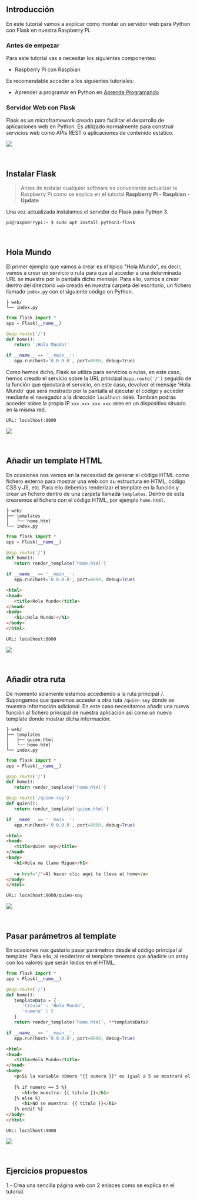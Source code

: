 ## Introducción

En este tutorial vamos a explicar cómo montar un servidor web para Python con Flask en nuestra Raspberry Pi.

### Antes de empezar

Para este tutorial vas a necesitar los siguientes componentes:

- Raspberry Pi con Raspbian

Es recomendable acceder a los siguientes tutoriales:

- Aprender a programar en Python en <a target="_blank" href="https://www.aprendeprogramando.es/cursos-online/python">Aprende Programando</a>

### Servidor Web con Flask

Flask es un microframework creado para facilitar el desarrollo de aplicaciones web en Python. Es utilizado normalmente para construir servicios web como APIs REST o aplicaciones de contenido estático.

![](img/flask.jpg)



<br />



## Instalar Flask

> Antes de instalar cualquier software es conveniente actualizar la Raspberry Pi como se explica en el tutorial **Raspberry Pi - Raspbian - Update**

Una vez actualizada instalamos el servidor de Flask para Python 3.

```sh
pi@raspberrypi:~ $ sudo apt install python3-flask
```



<br />



## Hola Mundo

El primer ejemplo que vamos a crear es el típico "Hola Mundo", es decir, vamos a crear un servicio o ruta para que al acceder a una determinada URL se muestre por la pantalla dicho mensaje. Para ello, vamos a crear dentro del directorio `web` creado en nuestra carpeta del escritorio, un fichero llamado `index.py` con el siguiente código en Python.

```
├ web/
└── index.py
```

```python
from flask import *
app = Flask(__name__)

@app.route('/')
def home():
   return '¡Hola Mundo!'

if __name__ == '__main__':
   app.run(host='0.0.0.0', port=8000, debug=True)
```

Como hemos dicho, Flask se utiliza para servicios o rutas, en este caso, hemos creado el servicio sobre la URL principal `@app.route('/')` seguido de la función que ejecutará el servicio, en este caso, devolver el mensaje 'Hola Mundo' que será mostrado por la pantalla al ejecutar el código y acceder mediante el navegador a la dirección `localhost:8000`. También podrás acceder sobre la propia IP `xxx.xxx.xxx.xxx:8000` en un dispositivo situado en la misma red.

```
URL: localhost:8000
```

![](img/hola-mundo.jpg)



<br />



## Añadir un template HTML

En ocasiones nos vemos en la necesidad de generar el código HTML como fichero externo para mostrar una web con su estructura en HTML, código CSS y JS, etc. Para ello debemos renderizar el template en la función y crear un fichero dentro de una carpeta llamada `templates`. Dentro de esta crearemos el fichero con el código HTML, por ejemplo `home.html`.

```
├ web/
├── templates
│   └── home.html
└── index.py
```

```python
from flask import *
app = Flask(__name__)

@app.route('/')
def home():
   return render_template('home.html')

if __name__ == '__main__':
   app.run(host='0.0.0.0', port=8000, debug=True)
```

```html
<html>
<head>
   <title>Hola Mundo</title>
</head>
<body>
   <h1>¡Hola Mundo!</h1>
</body>
</html>
```

```
URL: localhost:8000
```

![](img/template.jpg)



<br />



## Añadir otra ruta

De momento solamente estamos accediendo a la ruta principal `/`. Supongamos que queremos acceder a otra ruta `/quien-soy` donde se muestra información adicional. En este caso necesitamos añadir una nueva función al fichero principal de nuestra aplicación así como un nuevo template donde mostrar dicha información.

```
├ web/
├── templates
│   ├── quien.html
│   └── home.html
└── index.py
```

```python
from flask import *
app = Flask(__name__)

@app.route('/')
def home():
   return render_template('home.html')

@app.route('/quien-soy')
def quien():
   return render_template('quien.html')

if __name__ == '__main__':
   app.run(host='0.0.0.0', port=8000, debug=True)
```

```html
<html>
<head>
   <title>Quien soy</title>
</head>
<body>
   <h1>Hola me llamo Migue</h1>
   
   <a href="/">Al hacer clic aquí te lleva al home</a>
</body>
</html>
```

```
URL: localhost:8000/quien-soy
```

![](img/rutas.jpg)



<br />



## Pasar parámetros al template

En ocasiones nos gustaría pasar parámetros desde el código principal al template. Para ello, al renderizar el template tenemos que añadirle un array con los valores que serán leídos en el HTML.

```python
from flask import *
app = Flask(__name__)

@app.route('/')
def home():
   templateData = {
      'titulo' : 'Hola Mundo',
      'numero' : 5
   }
   return render_template('home.html', **templateData)

if __name__ == '__main__':
   app.run(host='0.0.0.0', port=8000, debug=True)
```

```html
<html>
<head>
   <title>Hola Mundo</title>
</head>
<body>
   <p>Si la variable número "{{ numero }}" es igual a 5 se mostrará el título a continuación.</p>
   
   {% if numero == 5 %}
      <h1>Se muestra: {{ titulo }}</h1>
   {% else %}
      <h1>NO se muestra: {{ titulo }}</h1>
   {% endif %}
</body>
</html>
```

```
URL: localhost:8000
```

![](img/parametros.jpg)



<br />



## Ejercicios propuestos

1.- Crea una sencilla página web con 2 enlaces como se explica en el tutorial.
